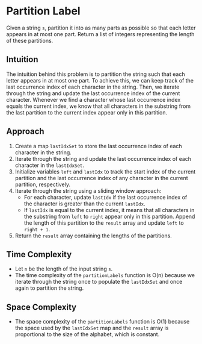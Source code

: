 # Partition Label
Given a string `s`, partition it into as many parts as possible so that each letter appears in at most one part. Return a list of integers representing the length of these partitions.

## Intuition
The intuition behind this problem is to partition the string such that each letter appears in at most one part. To achieve this, we can keep track of the last occurrence index of each character in the string. Then, we iterate through the string and update the last occurrence index of the current character. Whenever we find a character whose last occurrence index equals the current index, we know that all characters in the substring from the last partition to the current index appear only in this partition.

## Approach
1. Create a map `lastIdxSet` to store the last occurrence index of each character in the string.
2. Iterate through the string and update the last occurrence index of each character in the `lastIdxSet`.
3. Initialize variables `left` and `lastIdx` to track the start index of the current partition and the last occurrence index of any character in the current partition, respectively.
4. Iterate through the string using a sliding window approach:
   - For each character, update `lastIdx` if the last occurrence index of the character is greater than the current `lastIdx`.
   - If `lastIdx` is equal to the current index, it means that all characters in the substring from `left` to `right` appear only in this partition. Append the length of this partition to the `result` array and update `left` to `right + 1`.
5. Return the `result` array containing the lengths of the partitions.

## Time Complexity
- Let `n` be the length of the input string `s`.
- The time complexity of the `partitionLabels` function is O(n) because we iterate through the string once to populate the `lastIdxSet` and once again to partition the string.

## Space Complexity
- The space complexity of the `partitionLabels` function is O(1) because the space used by the `lastIdxSet` map and the `result` array is proportional to the size of the alphabet, which is constant.